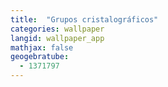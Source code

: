 ```yaml
---
title:  "Grupos cristalográficos"
categories: wallpaper
langid: wallpaper_app
mathjax: false
geogebratube:
  - 1371797
---
```


<div style="height: 400px;" id="applet_container1371797"></div>
